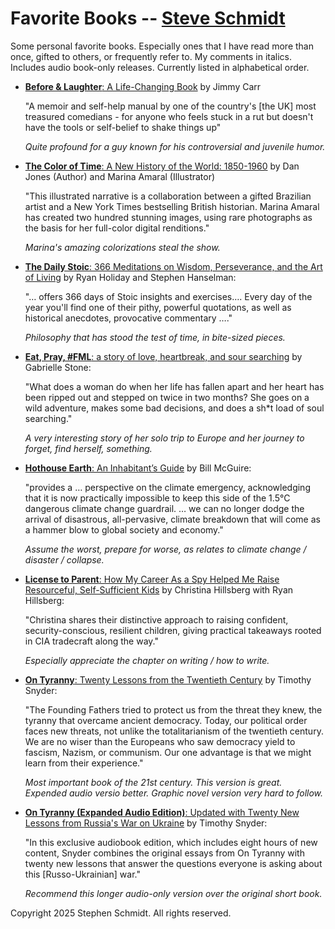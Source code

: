 
# Favorite Books -- [Steve Schmidt](https://steve.czmyt.com)

Some personal favorite books.
Especially ones that I have read more than once, gifted to others, or frequently refer to.
My comments in italics.
Includes audio book-only releases.
Currently listed in alphabetical order.

- [**Before & Laughter**: A Life-Changing Book](https://www.amazon.com/Before-Laughter-Life-Changing-Jimmy-Carr/dp/B09HG18CYW)
    by Jimmy Carr

    "A memoir and self-help manual by one of the country's [the UK] most treasured comedians - for anyone who feels stuck in a rut but doesn't have the tools or self-belief to shake things up"

    *Quite profound for a guy known for his controversial and juvenile humor.*


- [**The Color of Time**: A New History of the World: 1850-1960](https://www.amazon.com/Color-Time-History-World-1850-1960/dp/1643130544)
    by Dan Jones (Author) and Marina Amaral (Illustrator)
    
    "This illustrated narrative is a collaboration between a gifted Brazilian artist and a New York Times bestselling British historian. Marina Amaral has created two hundred stunning images, using rare photographs as the basis for her full-color digital renditions."

    *Marina's amazing colorizations steal the show.*


- [**The Daily Stoic**: 366 Meditations on Wisdom, Perseverance, and the Art of Living](https://www.amazon.com/Daily-Stoic-Meditations-Wisdom-Perseverance/dp/0735211736)
    by Ryan Holiday and Stephen Hanselman:

    "… offers 366 days of Stoic insights and exercises….  Every day of the year you'll find one of their pithy, powerful quotations, as well as historical anecdotes, provocative commentary …."

    *Philosophy that has stood the test of time, in bite-sized pieces.*


- [**Eat, Pray, #FML**: a story of love, heartbreak, and sour searching](https://www.amazon.com/dp/1733963707)
    by Gabrielle Stone:

    "What does a woman do when her life has fallen apart and her heart has been ripped out and stepped on twice in two months? She goes on a wild adventure, makes some bad decisions, and does a sh*t load of soul searching."

    *A very interesting story of her solo trip to Europe and her journey to forget, find herself, something.*


- [**Hothouse Earth**: An Inhabitant’s Guide](https://www.amazon.com/Hothouse-Earth-Inhabitants-Bill-McGuire/dp/1785789201)
    by Bill McGuire:

    "provides a … perspective on the climate emergency, acknowledging that it is now practically impossible to keep this side of the 1.5°C dangerous climate change guardrail.  … we can no longer dodge the arrival of disastrous, all-pervasive, climate breakdown that will come as a hammer blow to global society and economy."

    *Assume the worst, prepare for worse, as relates to climate change / disaster / collapse.*


- [**License to Parent**: How My Career As a Spy Helped Me Raise Resourceful, Self-Sufficient Kids](https://www.amazon.com/License-Parent-Career-Resourceful-Self-Sufficient/dp/0593191110)
    by Christina Hillsberg with Ryan Hillsberg:

    "Christina shares their distinctive approach to raising confident, security-conscious, resilient children, giving practical takeaways rooted in CIA tradecraft along the way."

    *Especially appreciate the chapter on writing / how to write.*


- [**On Tyranny**: Twenty Lessons from the Twentieth Century](https://www.amazon.com/Tyranny-Twenty-Lessons-Twentieth-Century/dp/0804190119)
    by Timothy Snyder:

    "The Founding Fathers tried to protect us from the threat they knew, the tyranny that overcame ancient democracy. Today, our political order faces new threats, not unlike the totalitarianism of the twentieth century. We are no wiser than the Europeans who saw democracy yield to fascism, Nazism, or communism. Our one advantage is that we might learn from their experience."

    *Most important book of the 21st century.  This version is great.  Expended audio versio better.  Graphic novel version very hard to follow.*


- [**On Tyranny (Expanded Audio Edition)**: Updated with Twenty New Lessons from Russia's War on Ukraine](https://www.amazon.com/Tyranny-Expanded-Audio-Updated-Lessons/dp/B09VMR31RT)
    by Timothy Snyder:

    "In this exclusive audiobook edition, which includes eight hours of new content, Snyder combines the original essays from On Tyranny with twenty new lessons that answer the questions everyone is asking about this [Russo-Ukrainian] war."

    *Recommend this longer audio-only version over the original short book.*

Copyright 2025 Stephen Schmidt.  All rights reserved.
